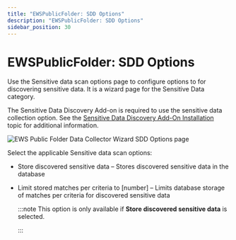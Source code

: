 ```yaml
---
title: "EWSPublicFolder: SDD Options"
description: "EWSPublicFolder: SDD Options"
sidebar_position: 30
---
```


# EWSPublicFolder: SDD Options

Use the Sensitive data scan options page to configure options to for discovering sensitive data. It
is a wizard page for the Sensitive Data category.

The Sensitive Data Discovery Add-on is required to use the sensitive data collection option. See the
[Sensitive Data Discovery Add-On Installation](/docs/accessanalyzer/11.6/install/sensitivedatadiscovery/overview.md)
topic for additional information.

![EWS Public Folder Data Collector Wizard SDD Options page](/images/accessanalyzer/11.6/admin/datacollector/ewspublicfolder/sddoptions.webp)

Select the applicable Sensitive data scan options:

- Store discovered sensitive data – Stores discovered sensitive data in the database
- Limit stored matches per criteria to [number] – Limits database storage of matches per criteria
  for discovered sensitive data

    :::note
    This option is only available if **Store discovered sensitive data** is selected.

    :::
